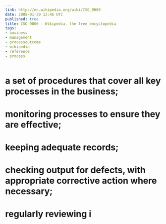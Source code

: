 ```yaml
---
link: http://en.wikipedia.org/wiki/ISO_9000
date: 2008-01-30 13:46 UTC
published: true
title: ISO 9000 - Wikipedia, the free encyclopedia
tags:
- business
- management
- processoutcome
- wikipedia
- reference
- process
---
```


# a set of procedures that cover all key processes in the business;
# monitoring processes to ensure they are effective;
# keeping adequate records;
# checking output for defects, with appropriate corrective action where necessary;
# regularly reviewing i
